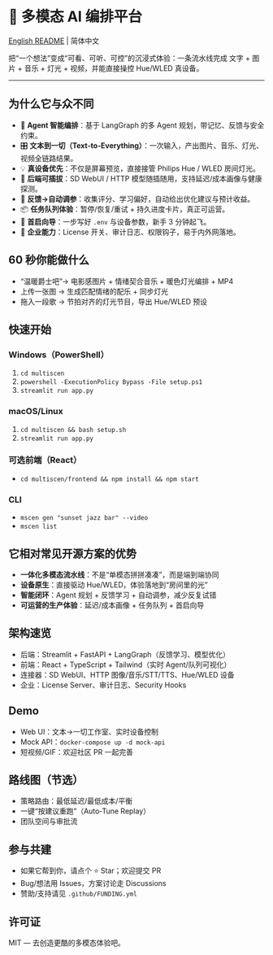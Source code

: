 # 🌟 多模态 AI 编排平台

[English README](README.md) | 简体中文

把“一个想法”变成“可看、可听、可控”的沉浸式体验：一条流水线完成 文字 + 图片 + 音乐 + 灯光 + 视频，并能直接操控 Hue/WLED 真设备。

---

## 为什么它与众不同

- 🧠 **Agent 智能编排**：基于 LangGraph 的多 Agent 规划，带记忆、反馈与安全约束。
- 🎛️ **文本到一切（Text‑to‑Everything）**：一次输入，产出图片、音乐、灯光、视频全链路结果。
- 💡 **真设备优先**：不仅是屏幕预览，直接接管 Philips Hue / WLED 房间灯光。
- 🔌 **后端可插拔**：SD WebUI / HTTP 模型随插随用，支持延迟/成本画像与健康探测。
- 🧪 **反馈→自动调参**：收集评分、学习偏好，自动给出优化建议与预计收益。
- 📦 **任务队列体验**：暂停/恢复/重试 + 持久进度卡片，真正可运营。
- 🧭 **首启向导**：一步写好 `.env` 与设备参数，新手 3 分钟起飞。
- 🏢 **企业能力**：License 开关、审计日志、权限钩子，易于内外网落地。

## 60 秒你能做什么

- “温暖爵士吧”→ 电影感图片 + 情绪契合音乐 + 暖色灯光编排 + MP4
- 上传一张图 → 生成匹配情绪的配乐 + 同步灯光
- 拖入一段歌 → 节拍对齐的灯光节目，导出 Hue/WLED 预设

## 快速开始

### Windows（PowerShell）
1. `cd multiscen`
2. `powershell -ExecutionPolicy Bypass -File setup.ps1`
3. `streamlit run app.py`

### macOS/Linux
1. `cd multiscen && bash setup.sh`
2. `streamlit run app.py`

### 可选前端（React）
- `cd multiscen/frontend && npm install && npm start`

### CLI
- `mscen gen "sunset jazz bar" --video`
- `mscen list`

## 它相对常见开源方案的优势

- **一体化多模态流水线**：不是“单模态拼拼凑凑”，而是端到端协同
- **设备原生**：直接驱动 Hue/WLED，体验落地到“房间里的光”
- **智能闭环**：Agent 规划 + 反馈学习 + 自动调参，减少反复试错
- **可运营的生产体验**：延迟/成本画像 + 任务队列 + 首启向导

## 架构速览

- 后端：Streamlit + FastAPI + LangGraph（反馈学习、模型优化）
- 前端：React + TypeScript + Tailwind（实时 Agent/队列可视化）
- 连接器：SD WebUI、HTTP 图像/音乐/STT/TTS、Hue/WLED 设备
- 企业：License Server、审计日志、Security Hooks

## Demo

- Web UI：文本→一切工作室、实时设备控制
- Mock API：`docker-compose up -d mock-api`
- 短视频/GIF：欢迎社区 PR 一起完善

## 路线图（节选）

- 策略路由：最低延迟/最低成本/平衡
- 一键“按建议重跑”（Auto‑Tune Replay）
- 团队空间与审批流

## 参与共建

- 如果它帮到你，请点个 ⭐ Star；欢迎提交 PR
- Bug/想法用 Issues，方案讨论走 Discussions
- 赞助/支持请见 `.github/FUNDING.yml`

## 许可证

MIT — 去创造更酷的多模态体验吧。 